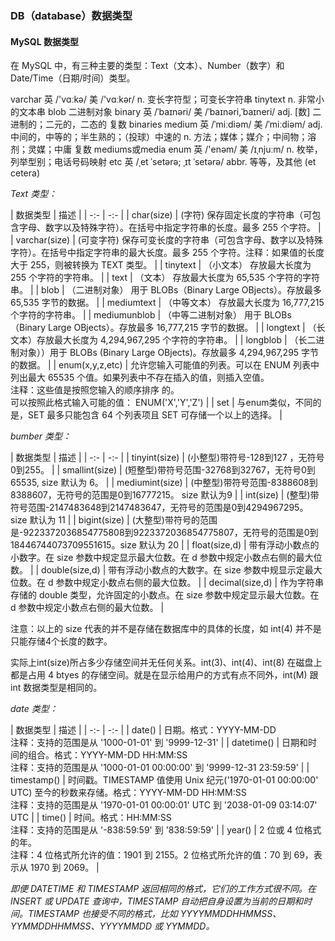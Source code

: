 ### DB（database）数据类型

#### MySQL 数据类型

在 MySQL 中，有三种主要的类型：Text（文本）、Number（数字）和 Date/Time（日期/时间）类型。

varchar 英 /'vɑːkə/  美 /'vɑːkər/ n. 变长字符型；可变长字符串
tinytext n. 非常小的文本串
blob 二进制对象
binary 英 /ˈbaɪnəri/  美 /ˈbaɪnəri,ˈbaɪneri/ adj. [数] 二进制的；二元的，二态的 复数 binaries
medium 英 /ˈmiːdiəm/  美 /ˈmiːdiəm/ adj. 中间的，中等的；半生熟的；（投球）中速的 n. 方法；媒体；媒介；中间物；溶剂；灵媒；中庸 复数 mediums或media
enum 英 /'enəm/  美 /ɪˌnjuːm/ n. 枚举，列举型别；电话号码映射
etc 英 /ˌet ˈsetərə; ˌɪt ˈsetərə/ abbr. 等等，及其他 (et cetera)

*Text 类型：*

| 数据类型 | 描述 |
| -:- | -:- |
| char(size) | (字符) 保存固定长度的字符串（可包含字母、数字以及特殊字符）。在括号中指定字符串的长度。最多 255 个字符。 |
| varchar(size) | (可变字符) 保存可变长度的字符串（可包含字母、数字以及特殊字符）。在括号中指定字符串的最大长度。最多 255 个字符。注释：如果值的长度大于 255，则被转换为 TEXT 类型。 |
| tinytext | （小文本） 存放最大长度为 255 个字符的字符串。 |
| text | （文本） 存放最大长度为 65,535 个字符的字符串。 |
| blob | （二进制对象） 用于 BLOBs（Binary Large OBjects）。存放最多 65,535 字节的数据。 |
| mediumtext | （中等文本） 存放最大长度为 16,777,215 个字符的字符串。 |
| mediumunblob | （中等二进制对象） 用于 BLOBs（Binary Large OBjects）。存放最多 16,777,215 字节的数据。 |
| longtext | （长文本）存放最大长度为 4,294,967,295 个字符的字符串。 |
| longblob | （长二进制对象））用于 BLOBs (Binary Large OBjects)。存放最多 4,294,967,295 字节的数据。 |
| enum(x,y,z,etc) | 允许您输入可能值的列表。可以在 ENUM 列表中列出最大 65535 个值。如果列表中不存在插入的值，则插入空值。<br />注释：这些值是按照您输入的顺序排序
的。<br />可以按照此格式输入可能的值： ENUM('X','Y','Z') |
| set | 与enum类似，不同的是，SET 最多只能包含 64 个列表项且 SET 可存储一个以上的选择。 |


*bumber 类型：*

| 数据类型 | 描述 |
| -:- | -:- |
| tinyint(size) | (小整型)带符号-128到127 ，无符号0到255。 |
| smallint(size) | (短整型)带符号范围-32768到32767，无符号0到65535, size 默认为 6。 |
| mediumint(size) | (中整型)带符号范围-8388608到8388607，无符号的范围是0到16777215。 size 默认为9 |
| int(size) | (整型)带符号范围-2147483648到2147483647，无符号的范围是0到4294967295。 size 默认为 11 |
| bigint(size) | (大整型)带符号的范围是-9223372036854775808到9223372036854775807，无符号的范围是0到18446744073709551615。size 默认为 20 |
| float(size,d) | 带有浮动小数点的小数字。在 size 参数中规定显示最大位数。在 d 参数中规定小数点右侧的最大位数。 |
| double(size,d) | 带有浮动小数点的大数字。在 size 参数中规显示定最大位数。在 d 参数中规定小数点右侧的最大位数。 |
| decimal(size,d) | 作为字符串存储的 double 类型，允许固定的小数点。在 size 参数中规定显示最大位数。在 d 参数中规定小数点右侧的最大位数。 |

注意：以上的 size 代表的并不是存储在数据库中的具体的长度，如 int(4) 并不是只能存储4个长度的数字。

实际上int(size)所占多少存储空间并无任何关系。int(3)、int(4)、int(8) 在磁盘上都是占用 4 btyes 的存储空间。就是在显示给用户的方式有点不同外，int(M) 跟 int 数据类型是相同的。

*date 类型：*

| 数据类型 | 描述 |
| -:- | -:- |
| date() | 日期。格式：YYYY-MM-DD<br />注释：支持的范围是从 '1000-01-01' 到 '9999-12-31' |
| datetime() | 日期和时间的组合。格式：YYYY-MM-DD HH:MM:SS<br />注释：支持的范围是从 '1000-01-01 00:00:00' 到 '9999-12-31 23:59:59' |
| timestamp() | 时间戳。TIMESTAMP 值使用 Unix 纪元('1970-01-01 00:00:00' UTC) 至今的秒数来存储。格式：YYYY-MM-DD HH:MM:SS<br />注释：支持的范围是从 '1970-01-01 00:00:01' UTC 到 '2038-01-09 03:14:07' UTC |
| time() | 时间。格式：HH:MM:SS<br />注释：支持的范围是从 '-838:59:59' 到 '838:59:59' |
| year() | 2 位或 4 位格式的年。<br />注释：4 位格式所允许的值：1901 到 2155。2 位格式所允许的值：70 到 69，表示从 1970 到 2069。 |

*即便 DATETIME 和 TIMESTAMP 返回相同的格式，它们的工作方式很不同。在 INSERT 或 UPDATE 查询中，TIMESTAMP 自动把自身设置为当前的日期和时间。TIMESTAMP 也接受不同的格式，比如 YYYYMMDDHHMMSS、YYMMDDHHMMSS、YYYYMMDD 或 YYMMDD。*



